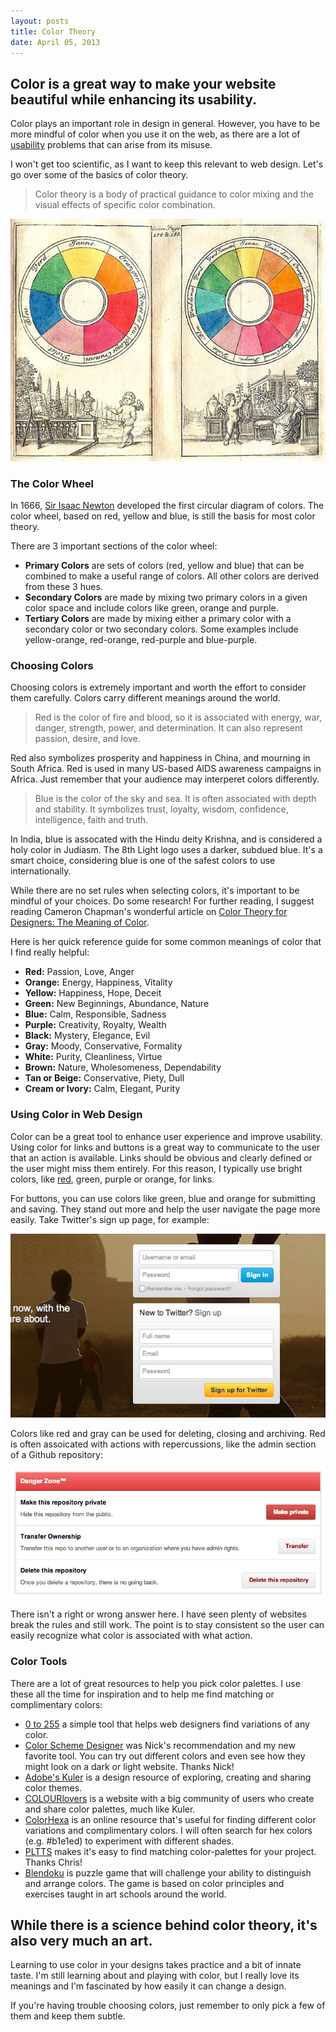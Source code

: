 ```yaml
---
layout: posts
title: Color Theory
date: April 05, 2013
---
```

<h2>
Color is a great way to make your website beautiful while enhancing its usability.
</h2>

<p>
Color plays an important role in design in general. However, you have to be more mindful of color when you use it on the web, as there are a lot of <a href="usability-testing.html" target="_blank">usability</a> problems that can arise from its misuse. </p>

<p>
I won't get too scientific, as I want to keep this relevant to web design. Let's go over some of the basics of color theory.
</p>

<blockquote>
<p>
Color theory is a body of practical guidance to color mixing and the visual effects of specific color combination.
</p>
</blockquote>

<a href="http://en.wikipedia.org/wiki/Color_wheel" target="_blank">
<img src="/images/color-wheel.jpg" />
</a>

<h3>The Color Wheel</h3>

<p>In 1666, <a href="http://en.wikipedia.org/wiki/Isaac_Newton" target="_blank">Sir Isaac Newton</a> developed the first circular diagram of colors. The color wheel, based on red, yellow and blue, is still the basis for most color theory.</p>

<p>There are 3 important sections of the color wheel:</p>

<ul>
<li>
<strong>Primary Colors</strong> are sets of colors (red, yellow and blue) that can be combined to make a useful range of colors. All other colors are derived from these 3 hues.
</li>

<li>
<strong>Secondary Colors</strong> are made by mixing two primary colors in a given color space and include colors like green, orange and purple.
</li>

<li>
<strong>Tertiary Colors</strong> are made by mixing either a primary color with a secondary color or two secondary colors. Some examples include yellow-orange, red-orange, red-purple and blue-purple.
</li>
</ul>

<h3>Choosing Colors</h3>

<p>
Choosing colors is extremely important and worth the effort to consider them carefully. Colors carry different meanings around the world.
</p>

<blockquote>
<p>
Red is the color of fire and blood, so it is associated with energy, war, danger, strength, power, and determination. It can also represent passion, desire, and love.
</p>
</blockquote>

<p>
Red also symbolizes prosperity and happiness in China, and mourning in South Africa. Red is used in many US-based AIDS awareness campaigns in Africa. Just remember that your audience may interperet colors differently.
</p>

<blockquote>
<p>
Blue is the color of the sky and sea. It is often associated with depth and stability. It symbolizes trust, loyalty, wisdom, confidence, intelligence, faith and truth.
</p>
</blockquote>

<p>
In India, blue is assocated with the Hindu deity Krishna, and is considered a holy color in Judiasm. The 8th Light logo uses a darker, subdued blue. It's a smart choice, considering blue is one of the safest colors to use internationally.
</p>

<p>
While there are no set rules when selecting colors, it's important to be mindful of your choices. Do some research! For further reading, I suggest reading Cameron Chapman's wonderful article on <a href="http://www.smashingmagazine.com/2010/01/28/color-theory-for-designers-part-1-the-meaning-of-color/" target="_blank">Color Theory for Designers: The Meaning of Color</a>.
</p>

<p>
Here is her quick reference guide for some common meanings of color that I find really helpful:
</p>

<ul>
<li><strong>Red:</strong> Passion, Love, Anger</li>
<li><strong>Orange:</strong> Energy, Happiness, Vitality</li>
<li><strong>Yellow:</strong> Happiness, Hope, Deceit</li>
<li><strong>Green:</strong> New Beginnings, Abundance, Nature</li>
<li><strong>Blue:</strong> Calm, Responsible, Sadness</li>
<li><strong>Purple:</strong> Creativity, Royalty, Wealth</li>
<li><strong>Black:</strong> Mystery, Elegance, Evil</li>
<li><strong>Gray:</strong> Moody, Conservative, Formality</li>
<li><strong>White:</strong> Purity, Cleanliness, Virtue</li>
<li><strong>Brown:</strong> Nature, Wholesomeness, Dependability</li>
<li><strong>Tan or Beige:</strong> Conservative, Piety, Dull</li>
<li><strong>Cream or Ivory:</strong> Calm, Elegant, Purity</li>
</ul>

<h3>Using Color in Web Design</h3>

<p>
Color can be a great tool to enhance user experience and improve usability. Using color for links and buttons is a great way to communicate to the user that an action is available. Links should be obvious and clearly defined or the user might miss them entirely. For this reason, I typically use bright colors, like <a href="http://en.wikipedia.org/wiki/Red" target="_blank">red</a>, green, purple or orange, for links.
</p>

<p>
For buttons, you can use colors like green, blue and orange for submitting and saving. They stand out more and help the user navigate the page more easily. Take Twitter's sign up page, for example:
</p>

<img src="/images/twitter.jpg" />

<p>
Colors like red and gray can be used for deleting, closing and archiving. Red is often assoicated with actions with repercussions, like the admin section of a Github repository:
</p>

<img src="/images/github.jpg" />

<p>
There isn't a right or wrong answer here. I have seen plenty of websites break the rules and still work. The point is to stay consistent so the user can easily recognize what color is associated with what action.
</p>

<h3>Color Tools</h3>

<p>
There are a lot of great resources to help you pick color palettes. I use these all the time for inspiration and to help me find matching or complimentary colors:
</p>

<ul>

<li>
<a href="http://0to255.com/" target="_blank">0 to 255</a> a simple tool that helps web designers find variations of any color.
</li>

<li>
<a href="http://colorschemedesigner.com/" target="_blank">Color Scheme Designer</a> was Nick's recommendation and my new favorite tool. You can try out different colors and even see how they might look on a dark or light website. Thanks Nick!
</li>

<li>
<a href="https://kuler.adobe.com/" target="_blank">Adobe's Kuler</a> is a design resource of exploring, creating and sharing color themes.
</li>

<li>
<a href="http://www.colourlovers.com/" target="_blank">COLOURlovers</a> is a website with a big community of users who create and share color palettes, much like Kuler.
</li>

<li>
<a href="http://www.colorhexa.com/" target="_blank">ColorHexa</a>
is an online resource that's useful for finding different color variations and complimentary colors. I will often search for hex colors (e.g. #b1e1ed) to experiment with different shades.
</li>

<li>
<a href="http://pltts.me/" target="_blank">PLTTS</a> makes it's easy to find matching color-palettes for your project. Thanks Chris!
</li>

<li>
<a href="http://www.blendoku.com/" target="_blank">Blendoku</a> is puzzle game that will challenge your ability to distinguish and arrange colors. The game is based on color principles and exercises taught in art schools around the world.
</li>
</ul>

<h2>
While there is a science behind color theory, it's also very much an art.
</h2>

<p>
Learning to use color in your designs takes practice and a bit of innate taste. I'm still learning about and playing with color, but I really love its meanings and I'm fascinated by how easily it can change a design.
</p>

<div class='note'>
<p>
If you're having trouble choosing colors, just remember to only pick a few of them and keep them subtle.
</p>
</div>
